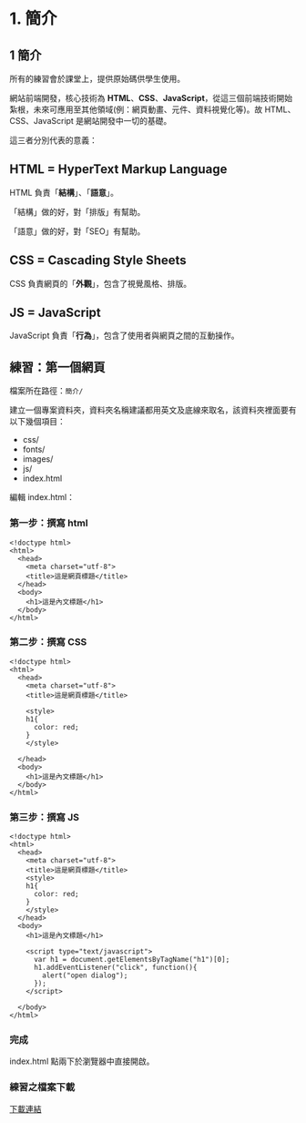 # 1. 簡介

## 1 簡介

所有的練習會於課堂上，提供原始碼供學生使用。

網站前端開發，核心技術為 **HTML**、**CSS**、**JavaScript**，從這三個前端技術開始紮根，未來可應用至其他領域\(例：網頁動畫、元件、資料視覺化等\)。故 HTML、CSS、JavaScript 是網站開發中一切的基礎。

這三者分別代表的意義：

## HTML = HyperText Markup Language

HTML 負責「**結構**」、「**語意**」。

「結構」做的好，對「排版」有幫助。

「語意」做的好，對「SEO」有幫助。

## CSS = Cascading Style Sheets

CSS 負責網頁的「**外觀**」，包含了視覺風格、排版。

## JS = JavaScript

JavaScript 負責「**行為**」，包含了使用者與網頁之間的互動操作。

## 練習：第一個網頁

檔案所在路徑：`簡介/`

建立一個專案資料夾，資料夾名稱建議都用英文及底線來取名，該資料夾裡面要有以下幾個項目：

* css/
* fonts/
* images/
* js/
* index.html

編輯 index.html：

### 第一步：撰寫 html

```markup
<!doctype html>
<html>
  <head>
    <meta charset="utf-8">
    <title>這是網頁標題</title>
  </head>
  <body>
    <h1>這是內文標題</h1>
  </body>
</html>
```

### 第二步：撰寫 CSS

```markup
<!doctype html>
<html>
  <head>
    <meta charset="utf-8">
    <title>這是網頁標題</title>

    <style>
    h1{
      color: red;
    }
    </style>

  </head>
  <body>
    <h1>這是內文標題</h1>
  </body>
</html>
```

### 第三步：撰寫 JS

```markup
<!doctype html>
<html>
  <head>
    <meta charset="utf-8">
    <title>這是網頁標題</title>
    <style>
    h1{
      color: red;
    }
    </style>
  </head>
  <body>
    <h1>這是內文標題</h1>

    <script type="text/javascript">
      var h1 = document.getElementsByTagName("h1")[0];
      h1.addEventListener("click", function(){
        alert("open dialog");
      });
    </script>

  </body>
</html>
```

### 完成

index.html 點兩下於瀏覽器中直接開啟。

### 練習之檔案下載

[下載連結](http://notes.carlos-studio.com/download/web_front_end_practice.zip)

